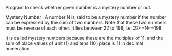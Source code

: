 Program to check whether given number is a mystery number or not. 

Mystery Number : A number N is said to be a mystery number if the number can be expressed by the sum of two numbers. Note that these two numbers must be reverse of each other. It lies between 22 to 198, i.e. 22<=N<=198.

It is called mystery numbers because these are the multiples of 11, and the sum of place values of unit (1) and tens (10) place is 11 in decimal numeration.